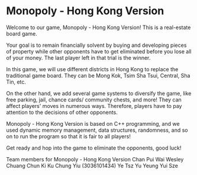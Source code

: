 # Monopoly - Hong Kong Version
Welcome to our game, Monopoly - Hong Kong Version!
This is a real-estate board game.

Your goal is to remain financially solvent by buying and developing pieces of property while other opponents have to get eliminated before you lose all of your money. The last player left in that trial is the winner.

In this game, we will use different districts in Hong Kong to replace the traditional game board. They can be Mong Kok, Tsim Sha Tsui, Central, Sha Tin, etc.

On the other hand, we add several game systems to diversify the game, like free parking, jail, chance cards/ community chests, and more! They can affect players' moves in numerous ways. Therefore, players have to pay attention to the decisions of other opponents.

Monopoly - Hong Kong Version is based on C++ programming, and we used dynamic memory management, data structures, randomness, and so on to run the program so that it is fair to all players!

Get ready and hop into the game to eliminate the opponents, good luck!

Team members for Monopoly - Hong Kong Version
Chan Pui Wai Wesley
Chuang Chun Ki
Ku Chung Yiu (3036101434)
Ye Tsz Yu
Yeung Yui Sze
